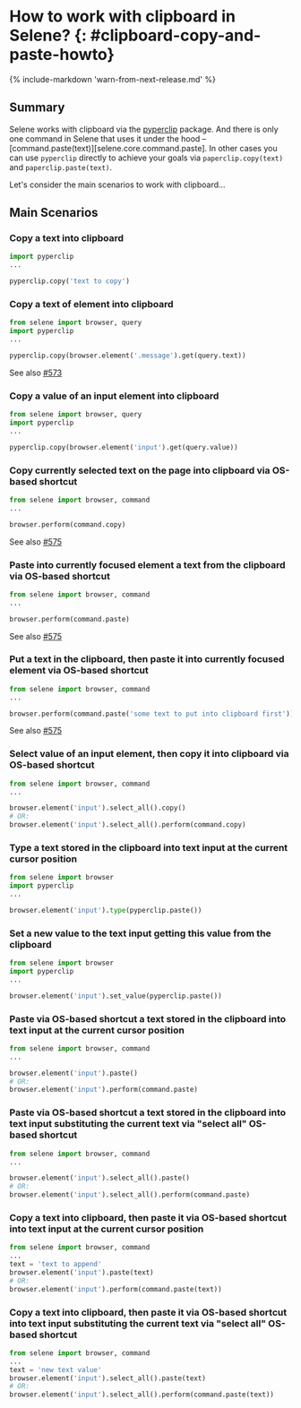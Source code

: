 # How to work with clipboard in Selene? {: #clipboard-copy-and-paste-howto}

{% include-markdown 'warn-from-next-release.md' %}

## Summary

Selene works with clipboard via the [pyperclip](https://pypi.org/project/pyperclip/) package. And there is only one command in Selene that uses it under the hood – [command.paste(text)][selene.core.command.paste]. In other cases you can use `pyperclip` directly to achieve your goals via `paperclip.copy(text)` and `paperclip.paste(text)`.

Let's consider the main scenarios to work with clipboard...

## Main Scenarios

### Copy a text into clipboard

```python
import pyperclip
...

pyperclip.copy('text to copy')
```

### Copy a text of element into clipboard

```python
from selene import browser, query
import pyperclip
...

pyperclip.copy(browser.element('.message').get(query.text))
```

See also [#573](https://github.com/yashaka/selene/issues/573)

### Copy a value of an input element into clipboard

```python
from selene import browser, query
import pyperclip
...

pyperclip.copy(browser.element('input').get(query.value))
```

### Copy currently selected text on the page into clipboard via OS-based shortcut

```python
from selene import browser, command
...

browser.perform(command.copy)
```

See also [#575](https://github.com/yashaka/selene/issues/575)

### Paste into currently focused element a text from the clipboard via OS-based shortcut

```python
from selene import browser, command
...

browser.perform(command.paste)
```

See also [#575](https://github.com/yashaka/selene/issues/575)

### Put a text in the clipboard, then paste it into currently focused element via OS-based shortcut

```python
from selene import browser, command
...

browser.perform(command.paste('some text to put into clipboard first'))
```

See also [#575](https://github.com/yashaka/selene/issues/575)

### Select value of an input element, then copy it into clipboard via OS-based shortcut

```python
from selene import browser, command
...

browser.element('input').select_all().copy()
# OR:
browser.element('input').select_all().perform(command.copy)
```

### Type a text stored in the clipboard into text input at the current cursor position

```python
from selene import browser
import pyperclip
...

browser.element('input').type(pyperclip.paste())
```

### Set a new value to the text input getting this value from the clipboard

```python
from selene import browser
import pyperclip
...

browser.element('input').set_value(pyperclip.paste())
```

### Paste via OS-based shortcut a text stored in the clipboard into text input at the current cursor position

```python
from selene import browser, command
...

browser.element('input').paste()
# OR:
browser.element('input').perform(command.paste)
```

### Paste via OS-based shortcut a text stored in the clipboard into text input substituting the current text via "select all" OS-based shortcut

```python
from selene import browser, command
...

browser.element('input').select_all().paste()
# OR:
browser.element('input').select_all().perform(command.paste)
```

### Copy a text into clipboard, then paste it via OS-based shortcut into text input at the current cursor position

```python
from selene import browser, command
...
text = 'text to append'
browser.element('input').paste(text)
# OR:
browser.element('input').perform(command.paste(text))
```

### Copy a text into clipboard, then paste it via OS-based shortcut into text input substituting the current text via "select all" OS-based shortcut

```python
from selene import browser, command
...
text = 'new text value'
browser.element('input').select_all().paste(text)
# OR:
browser.element('input').select_all().perform(command.paste(text))
```
